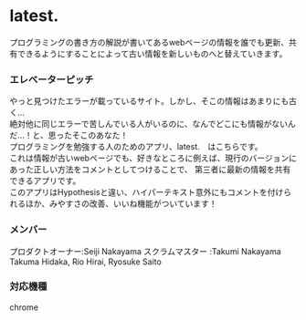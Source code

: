 # latest.
プログラミングの書き方の解説が書いてあるwebページの情報を誰でも更新、共有できるようにすることによって古い情報を新しいものへと替えていきます。


### エレベーターピッチ
やっと見つけたエラーが載っているサイト。しかし、そこの情報はあまりにも古く…<br>
絶対他に同じエラーで苦しんでいる人がいるのに、なんでどこにも情報がないんだ…！と、思ったそこのあなた！<br>
プログラミングを勉強する人のためのアプリ、latest.　はこちらです。<br>
これは情報が古いwebページでも、好きなところに例えば、現行のバージョンにあった正しい方法をコメントとしてつけることで、
第三者に最新の情報を共有できるアプリです。<br>
このアプリはHypothesisと違い、ハイパーテキスト意外にもコメントを付けられるほか、みやすさの改善、いいね機能がついています！

### メンバー
プロダクトオーナー:Seiji Nakayama
スクラムマスター  :Takumi Nakayama
Takuma Hidaka, Rio Hirai, Ryosuke Saito

### 対応機種
chrome
